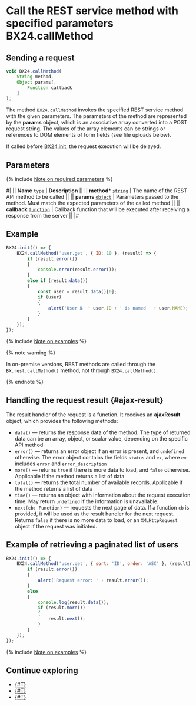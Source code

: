 # Call the REST service method with specified parameters BX24.callMethod

## Sending a request

```js
void BX24.callMethod(
    String method,
    Object params[,
        Function callback
    ]
);
```

The method `BX24.callMethod` invokes the specified REST service method with the given parameters. The parameters of the method are represented by the **params** object, which is an associative array converted into a POST request string. The values of the array elements can be strings or references to DOM elements of form fields (see file uploads below).

If called before [BX24.init](../system-functions/bx24-init.md), the request execution will be delayed.

## Parameters

{% include [Note on required parameters](../../../_includes/required.md) %}

#|
|| **Name**
`type` | **Description** ||
|| **method***
[`string`](../../data-types.md) | The name of the REST API method to be called ||
|| **params**
[`object`](../../data-types.md) | Parameters passed to the method. Must match the expected parameters of the called method ||
|| **callback**
[`function`](../../data-types.md) | Callback function that will be executed after receiving a response from the server ||
|#

## Example

```js
BX24.init(() => {
    BX24.callMethod('user.get', { ID: 10 }, (result) => {
        if (result.error())
        {
            console.error(result.error());
        }
        else if (result.data())
        {
            const user = result.data()[0];
            if (user)
            {
                alert('User №' + user.ID + ' is named ' + user.NAME);
            }
        }
    });
});
```

{% include [Note on examples](../../../_includes/examples.md) %}

{% note warning %}

In on-premise versions, REST methods are called through the `BX.rest.callMethod()` method, not through `BX24.callMethod()`.

{% endnote %}

## Handling the request result {#ajax-result}

The result handler of the request is a function. It receives an **ajaxResult** object, which provides the following methods:

- `data()` — returns the response data of the method. The type of returned data can be an array, object, or scalar value, depending on the specific API method  
- `error()` — returns an error object if an error is present, and `undefined` otherwise. The error object contains the fields `status` and `ex`, where `ex` includes `error` and `error_description`
- `more()` — returns `true` if there is more data to load, and `false` otherwise. Applicable if the method returns a list of data
- `total()` — returns the total number of available records. Applicable if the method returns a list of data
- `time()` — returns an object with information about the request execution time. May return `undefined` if the information is unavailable.
- `next(cb: Function)` — requests the next page of data. If a function `cb` is provided, it will be used as the result handler for the next request. Returns `false` if there is no more data to load, or an `XMLHttpRequest` object if the request was initiated.

## Example of retrieving a paginated list of users

```js
BX24.init(() => {
    BX24.callMethod('user.get', { sort: 'ID', order: 'ASC' }, (result) => {
        if (result.error())
        {
            alert('Request error: ' + result.error());
        }
        else
        {
            console.log(result.data());
            if (result.more())
            {
                result.next();
            }
        }
    });
});
```

{% include [Note on examples](../../../_includes/examples.md) %}

## Continue exploring

- [{#T}](./bx24-call-bind.md)
- [{#T}](./bx24-call-unbind.md)
- [{#T}](./bx24-call-batch.md)